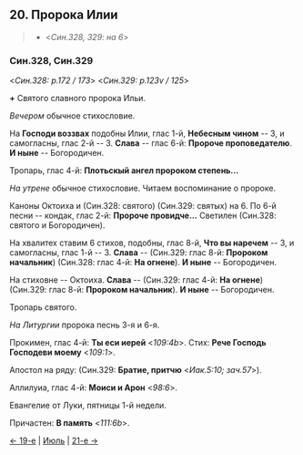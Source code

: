 
## 20. Пророка Илии

> - <*Син.328, 329: на 6*>

### Син.328, Син.329

<*Син.328: p.172 / 173*>
<*Син.329: p.123v / 125*>

**+** Святого славного пророка Ильи.

*Вечером* обычное стихословие. 

На **Господи воззвах** подобны Илии, глас 1-й, **Небесным чином** -- 3, 
и самогласны, глас 2-й -- 3. 
**Слава** -- глас 6-й: **Пророче проповедателю**. 
**И ныне** -- Богородичен. 

Тропарь, глас 4-й: **Плотьскый ангел пророком степень...**

*На утрене* обычное стихословие. 
Читаем воспоминание о пророке. 

Каноны Октоиха и (Син.328: святого) (Син.329: святых) на 6. 
По 6-й песни -- кондак, глас 2-й: **Пророче провидче...**
Светилен (Син.328: святого и Богородичен). 

На хвалитех ставим 6 стихов, подобны, глас 8-й, **Что вы наречем** -- 3, 
и самогласны, глас 1-й -- 3. 
**Слава** -- (Син.329: глас 8-й: **Пророком начальник**) (Син.328: глас 4-й: **На огнене**). 
**И ныне** -- Богородичен. 

На стиховне -- Октоиха. 
**Слава** -- (Син.329: глас 4-й: **На огнене**) (Син.329: глас 8-й: **Пророком начальник**). 
**И ныне** -- Богородичен. 

Тропарь святого. 

*На Литургии* пророка песнь 3-я и 6-я. 

Прокимен, глас 4-й: **Ты еси иерей** <*109:4b*>. 
Стих: **Рече Господь Господеви моему** <*109:1*>. 

Апостол на ряду: (Син.329: **Братие, притчю** <*Иак.5:10; зач.57*>). 

Аллилуиа, глас 4-й: **Моиси и Арон** <*98:6*>. 

Евангелие от Луки, пятницы 1-й недели.

Причастен: **В память** <*111:6b*>.

[← 19-е](07_19_SAB.ru.md) | [Июль](README.md#20-й) | [21-е →](07_21_SAB.ru.md)
